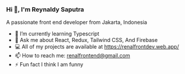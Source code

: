 ### Hi 👋, I'm Reynaldy Saputra 

A passionate front end developer from Jakarta, Indonesia

- 🌱     I’m currently learning Typescript
- 💬     Ask me about React, Redux, Tailwind CSS, And Firebase
- 💻     All of my projects are available at https://renalfrontdev.web.app/
- 📫     How to reach me: renalfrontend@gmail.com
- ⚡      Fun fact I think I am funny 
